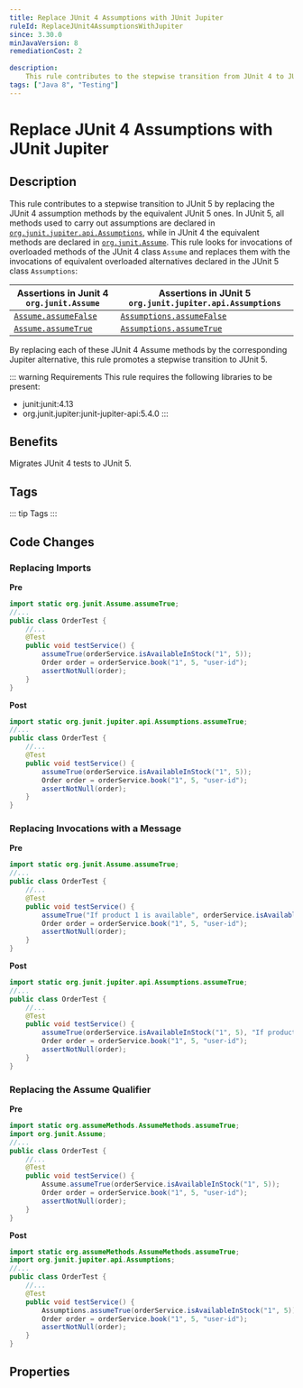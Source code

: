 ```yaml
---
title: Replace JUnit 4 Assumptions with JUnit Jupiter
ruleId: ReplaceJUnit4AssumptionsWithJupiter
since: 3.30.0
minJavaVersion: 8
remediationCost: 2
    
description:
    This rule contributes to the stepwise transition from JUnit 4 to JUnit 5 by replacing the assumption methods defined in the JUnit 4 class 'org.junit.Assume' by equivalent assumption methods defined in the JUnit 5 class 'org.junit.jupiter.api.Assumptions'.
tags: ["Java 8", "Testing"]
---
```


# Replace JUnit 4 Assumptions with JUnit Jupiter

## Description

This rule contributes to a stepwise transition to JUnit 5 by replacing the JUnit 4 assumption methods by the equivalent JUnit 5 ones.
In JUnit 5, all methods used to carry out assumptions are declared in [`org.junit.jupiter.api.Assumptions`](https://junit.org/junit5/docs/current/api/org.junit.jupiter.api/org/junit/jupiter/api/Assumptions.html), while in JUnit 4 the equivalent methods are declared in [`org.junit.Assume`](https://javadoc.io/doc/junit/junit/latest/org/junit/Assume.html). 
This rule looks for invocations of overloaded methods of the JUnit 4 class `Assume` and replaces them with the invocations of equivalent overloaded alternatives declared in the JUnit 5 class `Assumptions`:


| Assertions in Junit 4 `org.junit.Assume` | Assertions in JUnit 5 `org.junit.jupiter.api.Assumptions` | 
| ------------- | ------------- |
| [`Assume.assumeFalse`](https://javadoc.io/doc/junit/junit/latest/org/junit/Assume.html#assumeFalse(boolean)) | [`Assumptions.assumeFalse`](https://junit.org/junit5/docs/current/api/org.junit.jupiter.api/org/junit/jupiter/api/Assumptions.html#assumeFalse(boolean)) |
| [`Assume.assumeTrue`](https://javadoc.io/doc/junit/junit/latest/org/junit/Assume.html#assumeTrue(boolean)) | [`Assumptions.assumeTrue`](https://junit.org/junit5/docs/current/api/org.junit.jupiter.api/org/junit/jupiter/api/Assumptions.html#assumeTrue(boolean)) |   

By replacing each of these JUnit 4 Assume methods by the corresponding Jupiter alternative, this rule promotes a stepwise transition to JUnit 5.

::: warning Requirements
This rule requires the following libraries to be present:
* junit:junit:4.13
* org.junit.jupiter:junit-jupiter-api:5.4.0
:::

## Benefits

Migrates JUnit 4 tests to JUnit 5.

## Tags

::: tip Tags
<TagLinks />
:::

## Code Changes


### Replacing Imports

__Pre__
```java
import static org.junit.Assume.assumeTrue;
//...
public class OrderTest {
	//...
	@Test
	public void testService() {
		assumeTrue(orderService.isAvailableInStock("1", 5));
		Order order = orderService.book("1", 5, "user-id");
		assertNotNull(order);
	}
}
```

__Post__
```java
import static org.junit.jupiter.api.Assumptions.assumeTrue;
//...
public class OrderTest {
	//...
	@Test
	public void testService() {
		assumeTrue(orderService.isAvailableInStock("1", 5));
		Order order = orderService.book("1", 5, "user-id");
		assertNotNull(order);
	}
}
```

### Replacing Invocations with a Message

__Pre__
```java
import static org.junit.Assume.assumeTrue;
//...
public class OrderTest {
	//...
	@Test
	public void testService() {
		assumeTrue("If product 1 is available", orderService.isAvailableInStock("1", 5));
		Order order = orderService.book("1", 5, "user-id");
		assertNotNull(order);
	}
}
```

__Post__
```java
import static org.junit.jupiter.api.Assumptions.assumeTrue;
//...
public class OrderTest {
	//...
	@Test
	public void testService() {
		assumeTrue(orderService.isAvailableInStock("1", 5), "If product 1 is available");
		Order order = orderService.book("1", 5, "user-id");
		assertNotNull(order);
	}
}
```

### Replacing the Assume Qualifier

__Pre__
```java
import static org.assumeMethods.AssumeMethods.assumeTrue;
import org.junit.Assume;
//...
public class OrderTest {
	//...
	@Test
	public void testService() {
		Assume.assumeTrue(orderService.isAvailableInStock("1", 5));
		Order order = orderService.book("1", 5, "user-id");
		assertNotNull(order);
	}
}
```

__Post__
```java
import static org.assumeMethods.AssumeMethods.assumeTrue;
import org.junit.jupiter.api.Assumptions;
//...
public class OrderTest {
	//...
	@Test
	public void testService() {
		Assumptions.assumeTrue(orderService.isAvailableInStock("1", 5));
		Order order = orderService.book("1", 5, "user-id");
		assertNotNull(order);
	}
}
```

<VersionNotice />

## Properties

<RuleProperties />
